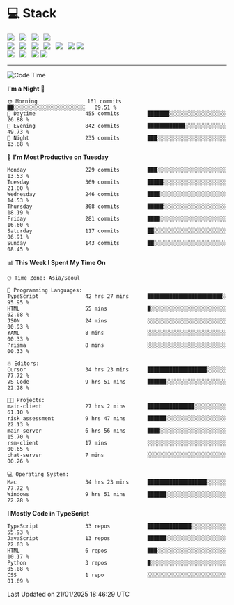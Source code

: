 <h1>💻 Stack</h1>
<div>
 <!-- badge : https://shields.io/ -->
 <!-- icon : https://simpleicons.org/?q=Get -->
 <img src="https://img.shields.io/badge/HTML5-e74c3c?style=flat-square&logo=HTML5&logoColor=white"/> &nbsp 
 <img src="https://img.shields.io/badge/CSS3-0A84FF?style=flat-square&logo=CSS3&logoColor=white"/> &nbsp 
 <img src="https://img.shields.io/badge/JavaScript-FFCD11?style=flat-square&logo=JavaScript&logoColor=white"/> &nbsp 
 <img src="https://img.shields.io/badge/TypeScript-3075C0?style=flat-square&logo=TypeScript&logoColor=white"/>
 <br/>
 <img src="https://img.shields.io/badge/Next-000000?style=flat-square&logo=nextdotjs&logoColor=white"/> &nbsp 
 <img src="https://img.shields.io/badge/React-00BCF6?style=flat-square&logo=React&logoColor=white"/> &nbsp 
 <img src="https://img.shields.io/badge/Redux-764ABC?style=flat-square&logo=Redux&logoColor=white"/> &nbsp
 <img src="https://img.shields.io/badge/Recoil-3578E5?style=flat-square&logo=recoil&logoColor=white"/> &nbsp
 <img src="https://img.shields.io/badge/React-Query-FF4154?style=flat-square&logo=reactquery&logoColor=white"/> &nbsp 
 <img src="https://img.shields.io/badge/styled%2Dcomponents-DB7093?style=flat-square&logo=styled%2Dcomponents&logoColor=white"/>
 <img src="https://img.shields.io/badge/CSS Modules-000000?style=flat-square&logo=CSS Modules&logoColor=white"/> &nbsp 
 <br/>
 <img src="https://img.shields.io/badge/Node-339933?style=flat-square&logo=Node.js&logoColor=white"/> &nbsp 
 <img src="https://img.shields.io/badge/Express-000000?style=flat-square&logo=Express&logoColor=white"/> &nbsp 
 <img src="https://img.shields.io/badge/MongoDB-47A248?style=flat-square&logo=MongoDB&logoColor=white"/>
 <img src="https://img.shields.io/badge/MariaDB-003545?style=flat-square&logo=mariadb&logoColor=white"/>
</div>

<hr>

<!--START_SECTION:waka-->
![Code Time](http://img.shields.io/badge/Code%20Time-1%2C965%20hrs%2026%20mins-blue)

**I'm a Night 🦉** 

```text
🌞 Morning                161 commits         ██░░░░░░░░░░░░░░░░░░░░░░░   09.51 % 
🌆 Daytime                455 commits         ███████░░░░░░░░░░░░░░░░░░   26.88 % 
🌃 Evening                842 commits         ████████████░░░░░░░░░░░░░   49.73 % 
🌙 Night                  235 commits         ███░░░░░░░░░░░░░░░░░░░░░░   13.88 % 
```
📅 **I'm Most Productive on Tuesday** 

```text
Monday                   229 commits         ███░░░░░░░░░░░░░░░░░░░░░░   13.53 % 
Tuesday                  369 commits         █████░░░░░░░░░░░░░░░░░░░░   21.80 % 
Wednesday                246 commits         ████░░░░░░░░░░░░░░░░░░░░░   14.53 % 
Thursday                 308 commits         █████░░░░░░░░░░░░░░░░░░░░   18.19 % 
Friday                   281 commits         ████░░░░░░░░░░░░░░░░░░░░░   16.60 % 
Saturday                 117 commits         ██░░░░░░░░░░░░░░░░░░░░░░░   06.91 % 
Sunday                   143 commits         ██░░░░░░░░░░░░░░░░░░░░░░░   08.45 % 
```


📊 **This Week I Spent My Time On** 

```text
🕑︎ Time Zone: Asia/Seoul

💬 Programming Languages: 
TypeScript               42 hrs 27 mins      ████████████████████████░   95.95 % 
HTML                     55 mins             █░░░░░░░░░░░░░░░░░░░░░░░░   02.08 % 
JSON                     24 mins             ░░░░░░░░░░░░░░░░░░░░░░░░░   00.93 % 
YAML                     8 mins              ░░░░░░░░░░░░░░░░░░░░░░░░░   00.33 % 
Prisma                   8 mins              ░░░░░░░░░░░░░░░░░░░░░░░░░   00.33 % 

🔥 Editors: 
Cursor                   34 hrs 23 mins      ███████████████████░░░░░░   77.72 % 
VS Code                  9 hrs 51 mins       ██████░░░░░░░░░░░░░░░░░░░   22.28 % 

🐱‍💻 Projects: 
main-client              27 hrs 2 mins       ███████████████░░░░░░░░░░   61.10 % 
risk_assessment          9 hrs 47 mins       ██████░░░░░░░░░░░░░░░░░░░   22.13 % 
main-server              6 hrs 56 mins       ████░░░░░░░░░░░░░░░░░░░░░   15.70 % 
rsm-client               17 mins             ░░░░░░░░░░░░░░░░░░░░░░░░░   00.65 % 
chat-server              7 mins              ░░░░░░░░░░░░░░░░░░░░░░░░░   00.26 % 

💻 Operating System: 
Mac                      34 hrs 23 mins      ███████████████████░░░░░░   77.72 % 
Windows                  9 hrs 51 mins       ██████░░░░░░░░░░░░░░░░░░░   22.28 % 
```

**I Mostly Code in TypeScript** 

```text
TypeScript               33 repos            ██████████████░░░░░░░░░░░   55.93 % 
JavaScript               13 repos            ██████░░░░░░░░░░░░░░░░░░░   22.03 % 
HTML                     6 repos             ███░░░░░░░░░░░░░░░░░░░░░░   10.17 % 
Python                   3 repos             █░░░░░░░░░░░░░░░░░░░░░░░░   05.08 % 
CSS                      1 repo              ░░░░░░░░░░░░░░░░░░░░░░░░░   01.69 % 
```




 Last Updated on 21/01/2025 18:46:29 UTC
<!--END_SECTION:waka-->
